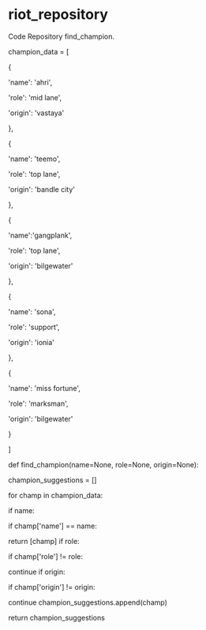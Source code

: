 # riot_repository
Code Repository
find_champion.

champion_data = [

{

'name': 'ahri',

'role': 'mid lane',

'origin': 'vastaya'

},

{

'name': 'teemo',

'role': 'top lane',

'origin': 'bandle city'

},

{

'name':'gangplank',

'role': 'top lane',

'origin': 'bilgewater'

},

{

'name': 'sona',

'role': 'support',

'origin': 'ionia'

},

{

'name': 'miss fortune',

'role': 'marksman',

'origin': 'bilgewater'

}

]

def find_champion(name=None, role=None, origin=None):

champion_suggestions = []

for champ in champion_data:

if name:

if champ['name'] == name:

return [champ] if role:

if champ['role'] != role:

continue if origin:

if champ['origin'] != origin:

continue champion_suggestions.append(champ)

return champion_suggestions
